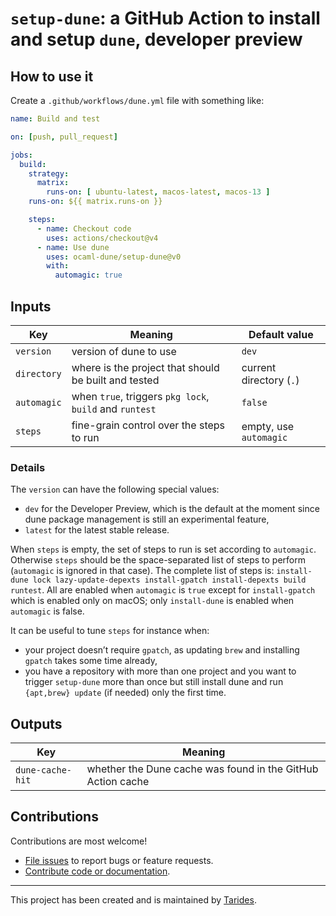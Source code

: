 # `setup-dune`: a GitHub Action to install and setup `dune`, developer preview

## How to use it

Create a `.github/workflows/dune.yml` file with something like:

```yaml
name: Build and test

on: [push, pull_request]

jobs:
  build:
    strategy:
      matrix:
        runs-on: [ ubuntu-latest, macos-latest, macos-13 ]
    runs-on: ${{ matrix.runs-on }}

    steps:
      - name: Checkout code
        uses: actions/checkout@v4
      - name: Use dune
        uses: ocaml-dune/setup-dune@v0
        with:
          automagic: true
```

## Inputs

| Key         | Meaning                                                 | Default value           |
| ----------- | ------------------------------------------------------- | ----------------------- |
| `version`   | version of dune to use                                  | `dev`                   |
| `directory` | where is the project that should be built and tested    | current directory (`.`) |
| `automagic` | when `true`, triggers `pkg lock`, `build` and `runtest` | `false`                 |
| `steps`     | fine-grain control over the steps to run                | empty, use `automagic`  |

### Details

The `version` can have the following special values:

- `dev` for the Developer Preview, which is the default at the moment since
  dune package management is still an experimental feature,
- `latest` for the latest stable release.

When `steps` is empty, the set of steps to run is set according to `automagic`.
Otherwise `steps` should be the space-separated list of steps to perform
(`automagic` is ignored in that case). The complete list of steps is:
`install-dune lock lazy-update-depexts install-gpatch install-depexts build
runtest`. All are enabled when `automagic` is `true` except for `install-gpatch`
which is enabled only on macOS; only `install-dune` is enabled when `automagic`
is false.

It can be useful to tune `steps` for instance when:

- your project doesn’t require `gpatch`, as updating `brew` and installing
  `gpatch` takes some time already,
- you have a repository with more than one project and you want to trigger
  `setup-dune` more than once but still install dune and run `{apt,brew} update`
  (if needed) only the first time.

## Outputs

| Key              | Meaning                                                     |
| ---------------- | ----------------------------------------------------------- |
| `dune-cache-hit` | whether the Dune cache was found in the GitHub Action cache |

## Contributions

Contributions are most welcome!

- [File issues](https://github.com/ocaml-dune/setup-dune/issues) to report bugs or feature requests.
- [Contribute code or documentation](./CONTRIBUTING.md).

---

This project has been created and is maintained by [Tarides](https://tarides.com).
